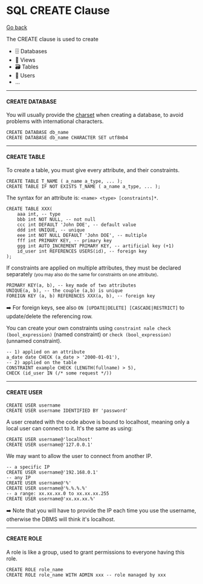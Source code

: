 # SQL CREATE Clause

[Go back](../index.md#sql-clauses-)

<div class="row row-cols-md-2"><div>

The CREATE clause is used to create

* 🗄️ Databases
* 📄 Views
* 🗃️ Tables
* 🧑 Users
* ...
</div><div>
</div></div>

<hr class="sep-both">

#### CREATE DATABASE

<div class="row row-cols-md-2"><div>

You will usually provide the [charset](/tools-and-frameworks/knowledge/architecture/index.md#strings-) when creating a database, to avoid problems with international characters.

```sql!
CREATE DATABASE db_name 
CREATE DATABASE db_name CHARACTER SET utf8mb4
```
</div><div>
</div></div>

<hr class="sep-both">

#### CREATE TABLE

<div class="row row-cols-md-2"><div>

To create a table, you must give every attribute, and their constraints.

```sql!
CREATE TABLE T_NAME ( a_name a_type, ... );
CREATE TABLE IF NOT EXISTS T_NAME ( a_name a_type, ... );
```

The syntax for an attribute is: `<name> <type> [constraints]*`.

```sql!
CREATE TABLE XXX(
    aaa int, -- type
    bbb int NOT NULL, -- not null
    ccc int DEFAULT 'John DOE', -- default value
    ddd int UNIQUE, -- unique
    eee int NOT NULL DEFAULT 'John DOE', -- multiple
    fff int PRIMARY KEY, -- primary key
    ggg int AUTO_INCREMENT PRIMARY KEY, -- artificial key (+1)
    id_user int REFERENCES USERS(id), -- foreign key
);
```
</div><div>

If constraints are applied on multiple attributes, they must be declared separately <small>(you may also do the same for constraints on one attribute)</small>.

```sql!
PRIMARY KEY(a, b), -- key made of two attributes
UNIQUE(a, b), -- the couple (a,b) is unique
FOREIGN KEY (a, b) REFERENCES XXX(a, b), -- foreign key
```

➡️ For foreign keys, see also `ON [UPDATE|DELETE] [CASCADE|RESTRICT]` to update/delete the referencing row.

You can create your own constraints using `constraint nale check (bool_expression)` (named constraint) or `check (bool_expression)` (unnamed constraint).

```sql!
-- 1) applied on an attribute
a_date date CHECK (a_date > '2000-01-01'),
-- 2) applied on the table
CONSTRAINT example CHECK (LENGTH(fullname) > 5),
CHECK (id_user IN (/* some request */))
```
</div></div>

<hr class="sep-both">

#### CREATE USER

<div class="row row-cols-md-2"><div>

```sql!
CREATE USER username
CREATE USER username IDENTIFIED BY 'password'
```

A user created with the code above is bound to localhost, meaning only a local user can connect to it. It's the same as using:

```sql!
CREATE USER username@'localhost'
CREATE USER username@'127.0.0.1'
```
</div><div>

We may want to allow the user to connect from another IP.

```sql!
-- a specific IP
CREATE USER username@'192.168.0.1'
-- any IP
CREATE USER username@'%'
CREATE USER username@'%.%.%.%'
-- a range: xx.xx.xx.0 to xx.xx.xx.255
CREATE USER username@'xx.xx.xx.%'
```

➡️ Note that you will have to provide the IP each time you use the username, otherwise the DBMS will think it's localhost.
</div></div>

<hr class="sep-both">

#### CREATE ROLE

<div class="row row-cols-md-2"><div>

A role is like a group, used to grant permissions to everyone having this role.

```sql!
CREATE ROLE role_name
CREATE ROLE role_name WITH ADMIN xxx -- role managed by xxx
```
</div><div>
</div></div>